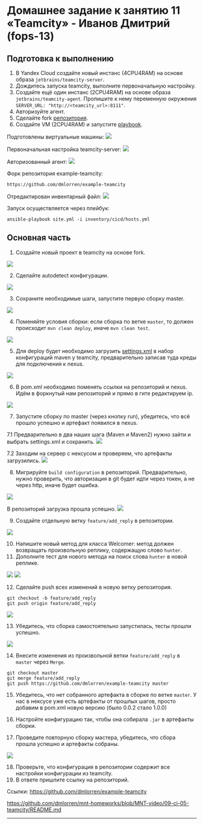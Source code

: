 # Домашнее задание к занятию 11 «Teamcity» - Иванов Дмитрий (fops-13)

## Подготовка к выполнению

1. В Yandex Cloud создайте новый инстанс (4CPU4RAM) на основе образа `jetbrains/teamcity-server`.
2. Дождитесь запуска teamcity, выполните первоначальную настройку.
3. Создайте ещё один инстанс (2CPU4RAM) на основе образа `jetbrains/teamcity-agent`. Пропишите к нему переменную окружения `SERVER_URL: "http://<teamcity_url>:8111"`.
4. Авторизуйте агент.
5. Сделайте fork [репозитория](https://github.com/aragastmatb/example-teamcity).
6. Создайте VM (2CPU4RAM) и запустите [playbook](./infrastructure).


Подготовлены виртуальные машины:
<img src="img/09_05_1.png">

Первоначальная настройка teamcity-server:
<img src="img/09_05_3.png">

Авторизованный агент:
<img src="img/09_05_2.png">

Форк репозитория example-teamcity:
```url
https://github.com/dmlorren/example-teamcity
```

Отредактирован инвентарный файл:
<img src="img/09_05_4.png">

Запуск осуществляется через плейбук:
```
ansible-playbook site.yml -i inventory/cicd/hosts.yml
```

## Основная часть

1. Создайте новый проект в teamcity на основе fork.
<img src="img/09_05_5.png">

2. Сделайте autodetect конфигурации.
<img src="img/09_05_6.png">

3. Сохраните необходимые шаги, запустите первую сборку master.
<img src="img/09_05_7.png">

4. Поменяйте условия сборки: если сборка по ветке `master`, то должен происходит `mvn clean deploy`, иначе `mvn clean test`.
<img src="img/09_05_8.png">

5. Для deploy будет необходимо загрузить [settings.xml](./teamcity/settings.xml) в набор конфигураций maven у teamcity, предварительно записав туда креды для подключения к nexus.
<img src="img/09_05_9.png">

6. В pom.xml необходимо поменять ссылки на репозиторий и nexus. Идём в форкнутый нам репозиторий и прямо в гите редактируем ip.
<img src="img/09_05_10.png">

7. Запустите сборку по master (через кнопку run), убедитесь, что всё прошло успешно и артефакт появился в nexus.
   
7.1 Предварительно в два наших шага (Maven и Maven2) нужно зайти и выбрать settings.xml и сохранить.
<img src="img/09_05_11.png">

7.2 Заходим на сервер с нексусом и проверяем, что артефакты загрузились.
<img src="img/09_05_12.png">

8. Мигрируйте `build configuration` в репозиторий.
Предварительно, нужно проверить, что авторизация в git будет идти через токен, а не через http, иначе будет ошибка.
<img src="img/09_05_13.png">

В репозиторий загрузка прошла успешно.
<img src="img/09_05_14.png">

9.  Создайте отдельную ветку `feature/add_reply` в репозитории.
<img src="img/09_05_15.png">

10. Напишите новый метод для класса Welcomer: метод должен возвращать произвольную реплику, содержащую слово `hunter`.
11. Дополните тест для нового метода на поиск слова `hunter` в новой реплике.
<img src="img/09_05_16.png">
<img src="img/09_05_17.png">

12. Сделайте push всех изменений в новую ветку репозитория.
```
git checkout -b feature/add_reply
git push origin feature/add_reply
```
<img src="img/09_05_18.png">

13. Убедитесь, что сборка самостоятельно запустилась, тесты прошли успешно.
<img src="img/09_05_19.png">

14. Внесите изменения из произвольной ветки `feature/add_reply` в `master` через `Merge`.
```
git checkout master
git merge feature/add_reply
git push https://github.com/dmlorren/example-teamcity master
```

15.  Убедитесь, что нет собранного артефакта в сборке по ветке `master`.
У нас в нексусе уже есть артефакты от прошлых шагов, просто добавим в pom.xml новую версию (было 0.0.2 стало 1.0.0)

16. Настройте конфигурацию так, чтобы она собирала `.jar` в артефакты сборки.
17. Проведите повторную сборку мастера, убедитесь, что сбора прошла успешно и артефакты собраны.
<img src="img/09_05_20.png">

18. Проверьте, что конфигурация в репозитории содержит все настройки конфигурации из teamcity.
19. В ответе пришлите ссылку на репозиторий.

Ссылки:
https://github.com/dmlorren/example-teamcity

https://github.com/dmlorren/mnt-homeworks/blob/MNT-video/09-ci-05-teamcity/README.md

---
